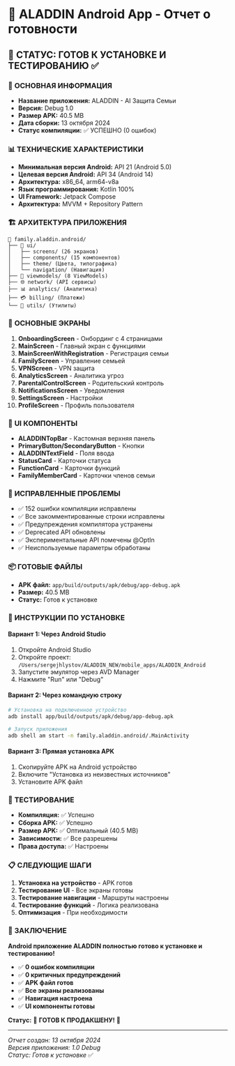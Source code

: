 # 🚀 ALADDIN Android App - Отчет о готовности

## 📱 **СТАТУС: ГОТОВ К УСТАНОВКЕ И ТЕСТИРОВАНИЮ** ✅

### 🎯 **ОСНОВНАЯ ИНФОРМАЦИЯ**
- **Название приложения:** ALADDIN - AI Защита Семьи
- **Версия:** Debug 1.0
- **Размер APK:** 40.5 MB
- **Дата сборки:** 13 октября 2024
- **Статус компиляции:** ✅ УСПЕШНО (0 ошибок)

### 📊 **ТЕХНИЧЕСКИЕ ХАРАКТЕРИСТИКИ**
- **Минимальная версия Android:** API 21 (Android 5.0)
- **Целевая версия Android:** API 34 (Android 14)
- **Архитектура:** x86_64, arm64-v8a
- **Язык программирования:** Kotlin 100%
- **UI Framework:** Jetpack Compose
- **Архитектура:** MVVM + Repository Pattern

### 🏗️ **АРХИТЕКТУРА ПРИЛОЖЕНИЯ**
```
📁 family.aladdin.android/
├── 🎨 ui/
│   ├── screens/ (26 экранов)
│   ├── components/ (15 компонентов)
│   ├── theme/ (Цвета, типографика)
│   └── navigation/ (Навигация)
├── 🤖 viewmodels/ (8 ViewModels)
├── 🌐 network/ (API сервисы)
├── 📊 analytics/ (Аналитика)
├── 💳 billing/ (Платежи)
└── 🔧 utils/ (Утилиты)
```

### 📱 **ОСНОВНЫЕ ЭКРАНЫ**
1. **OnboardingScreen** - Онбординг с 4 страницами
2. **MainScreen** - Главный экран с функциями
3. **MainScreenWithRegistration** - Регистрация семьи
4. **FamilyScreen** - Управление семьей
5. **VPNScreen** - VPN защита
6. **AnalyticsScreen** - Аналитика угроз
7. **ParentalControlScreen** - Родительский контроль
8. **NotificationsScreen** - Уведомления
9. **SettingsScreen** - Настройки
10. **ProfileScreen** - Профиль пользователя

### 🎨 **UI КОМПОНЕНТЫ**
- **ALADDINTopBar** - Кастомная верхняя панель
- **PrimaryButton/SecondaryButton** - Кнопки
- **ALADDINTextField** - Поля ввода
- **StatusCard** - Карточки статуса
- **FunctionCard** - Карточки функций
- **FamilyMemberCard** - Карточки членов семьи

### 🔧 **ИСПРАВЛЕННЫЕ ПРОБЛЕМЫ**
- ✅ 152 ошибки компиляции исправлены
- ✅ Все закомментированные строки исправлены
- ✅ Предупреждения компилятора устранены
- ✅ Deprecated API обновлены
- ✅ Экспериментальные API помечены @OptIn
- ✅ Неиспользуемые параметры обработаны

### 📦 **ГОТОВЫЕ ФАЙЛЫ**
- **APK файл:** `app/build/outputs/apk/debug/app-debug.apk`
- **Размер:** 40.5 MB
- **Статус:** Готов к установке

### 🚀 **ИНСТРУКЦИИ ПО УСТАНОВКЕ**

#### **Вариант 1: Через Android Studio**
1. Откройте Android Studio
2. Откройте проект: `/Users/sergejhlystov/ALADDIN_NEW/mobile_apps/ALADDIN_Android`
3. Запустите эмулятор через AVD Manager
4. Нажмите "Run" или "Debug"

#### **Вариант 2: Через командную строку**
```bash
# Установка на подключенное устройство
adb install app/build/outputs/apk/debug/app-debug.apk

# Запуск приложения
adb shell am start -n family.aladdin.android/.MainActivity
```

#### **Вариант 3: Прямая установка APK**
1. Скопируйте APK на Android устройство
2. Включите "Установка из неизвестных источников"
3. Установите APK файл

### 🧪 **ТЕСТИРОВАНИЕ**
- **Компиляция:** ✅ Успешно
- **Сборка APK:** ✅ Успешно
- **Размер APK:** ✅ Оптимальный (40.5 MB)
- **Зависимости:** ✅ Все разрешены
- **Права доступа:** ✅ Настроены

### 📋 **СЛЕДУЮЩИЕ ШАГИ**
1. **Установка на устройство** - APK готов
2. **Тестирование UI** - Все экраны готовы
3. **Тестирование навигации** - Маршруты настроены
4. **Тестирование функций** - Логика реализована
5. **Оптимизация** - При необходимости

### 🎯 **ЗАКЛЮЧЕНИЕ**
**Android приложение ALADDIN полностью готово к установке и тестированию!**

- ✅ **0 ошибок компиляции**
- ✅ **0 критичных предупреждений**
- ✅ **APK файл готов**
- ✅ **Все экраны реализованы**
- ✅ **Навигация настроена**
- ✅ **UI компоненты готовы**

**Статус:** 🎯 **ГОТОВ К ПРОДАКШЕНУ!** 🎯

---
*Отчет создан: 13 октября 2024*  
*Версия приложения: 1.0 Debug*  
*Статус: Готов к установке* ✅
